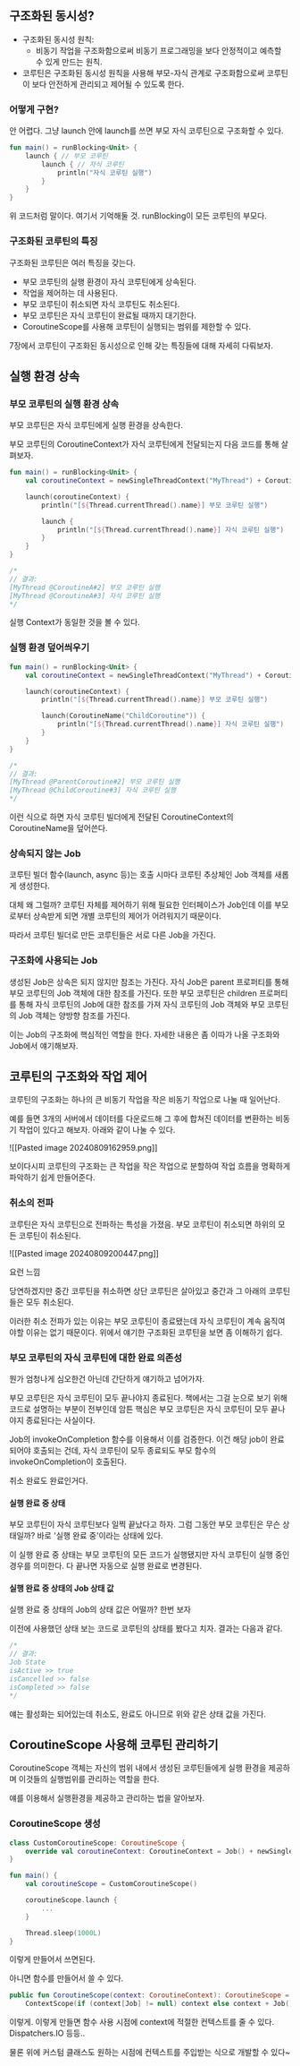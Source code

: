 
## 구조화된 동시성?
- 구조화된 동시성 원칙: 
	- 비동기 작업을 구조화함으로써 비동기 프로그래밍을 보다 안정적이고 예측할 수 있게 만드는 원칙.
- 코루틴은 구조화된 동시성 원칙을 사용해 부모-자식 관계로 구조화함으로써 코루틴이 보다 안전하게 관리되고 제어될 수 있도록 한다.

### 어떻게 구현?
안 어렵다. 그냥 launch 안에 launch를 쓰면 부모 자식 코루틴으로 구조화할 수 있다.
```kotlin
fun main() = runBlocking<Unit> {
	launch { // 부모 코루틴
		launch { // 자식 코루틴
			println("자식 코루틴 실행")
		}
	}
}
```

위 코드처럼 말이다. 여기서 기억해둘 것. runBlocking이 모든 코루틴의 부모다.

### 구조화된 코루틴의 특징
구조화된 코루틴은 여러 특징을 갖는다.
- 부모 코루틴의 실행 환경이 자식 코루틴에게 상속된다.
- 작업을 제어하는 데 사용된다.
- 부모 코루틴이 취소되면 자식 코루틴도 취소된다.
- 부모 코루틴은 자식 코루틴이 완료될 때까지 대기한다.
- CoroutineScope를 사용해 코루틴이 실행되는 범위를 제한할 수 있다.

7장에서 코루틴이 구조화된 동시성으로 인해 갖는 특징들에 대해 자세히 다뤄보자.

## 실행 환경 상속
### 부모 코루틴의 실행 환경 상속
부모 코루틴은 자식 코루틴에게 실행 환경을 상속한다.

부모 코루틴의 CoroutineContext가 자식 코루틴에게 전달되는지 다음 코드를 통해 살펴보자.

```kotlin
fun main() = runBlocking<Unit> {
	val coroutineContext = newSingleThreadContext("MyThread") + CoroutineName("CoroutineA")

	launch(coroutineContext) {
		println("[${Thread.currentThread().name}] 부모 코루틴 실행")

		launch {
			println("[${Thread.currentThread().name}] 자식 코루틴 실행")
		}
	}
}

/*
// 결과:
[MyThread @CoroutineA#2] 부모 코루틴 실행
[MyThread @CoroutineA#3] 자식 코루틴 실행
*/
```

실행 Context가 동일한 것을 볼 수 있다.

### 실행 환경 덮어씌우기
```kotlin
fun main() = runBlocking<Unit> {
	val coroutineContext = newSingleThreadContext("MyThread") + CoroutineName("ParentCoroutine")

	launch(coroutineContext) {
		println("[${Thread.currentThread().name}] 부모 코루틴 실행")

		launch(CoroutineName("ChildCoroutine")) {
			println("[${Thread.currentThread().name}] 자식 코루틴 실행")
		}
	}
}

/*
// 결과:
[MyThread @ParentCoroutine#2] 부모 코루틴 실행
[MyThread @ChildCoroutine#3] 자식 코루틴 실행
*/
```

이런 식으로 하면 자식 코루틴 빌더에게 전달된 CoroutineContext의 CoroutineName을 덮어쓴다.

### 상속되지 않는 Job
코루틴 빌더 함수(launch, async 등)는 호출 시마다 코루틴 추상체인 Job 객체를 새롭게 생성한다. 

대체 왜 그럴까? 코루틴 자체를 제어하기 위해 필요한 인터페이스가 Job인데 이를 부모로부터 상속받게 되면 개별 코루틴의 제어가 어려워지기 때문이다. 

따라서 코루틴 빌더로 만든 코루틴들은 서로 다른 Job을 가진다.

### 구조화에 사용되는 Job
생성된 Job은 상속은 되지 않지만 참조는 가진다. 자식 Job은 parent 프로퍼티를 통해 부모 코루틴의 Job 객체에 대한 참조를 가진다. 또한 부모 코루틴은 children 프로퍼티를 통해 자식 코루틴의 Job에 대한 참조를 가져 자식 코루틴의 Job 객체와 부모 코루틴의 Job 객체는 양방향 참조를 가진다.

이는 Job의 구조화에 핵심적인 역할을 한다. 자세한 내용은 좀 이따가 나올 구조화와 Job에서 얘기해보자.

## 코루틴의 구조화와 작업 제어
코루틴의 구조화는 하나의 큰 비동기 작업을 작은 비동기 작업으로 나눌 때 일어난다.

예를 들면 3개의 서버에서 데이터를 다운로드해 그 후에 합쳐진 데이터를 변환하는 비동기 작업이 있다고 해보자. 아래와 같이 나눌 수 있다.

![[Pasted image 20240809162959.png]]

보이다시피 코루틴의 구조화는 큰 작업을 작은 작업으로 분할하여 작업 흐름을 명확하게 파악하기 쉽게 만들어준다.

### 취소의 전파
코루틴은 자식 코루틴으로 전파하는 특성을 가졌음. 부모 코루틴이 취소되면 하위의 모든 코루틴이 취소된다.

![[Pasted image 20240809200447.png]]

요런 느낌

당연하겠지만 중간 코루틴을 취소하면 상단 코루틴은 살아있고 중간과 그 아래의 코루틴들은 모두 취소된다.

이러한 취소 전파가 있는 이유는 부모 코루틴이 종료됐는데 자식 코루틴이 계속 움직여야할 이유는 없기 때문이다. 위에서 얘기한 구조화된 코루틴을 보면 좀 이해하기 쉽다.

### 부모 코루틴의 자식 코루틴에 대한 완료 의존성
뭔가 엄청나게 심오한건 아닌데 간단하게 얘기하고 넘어가자.

부모 코루틴은 자식 코루틴이 모두 끝나야지 종료된다. 책에서는 그걸 눈으로 보기 위해 코드로 설명하는 부분이 전부인데 암튼 핵심은 부모 코루틴은 자식 코루틴이 모두 끝나야지 종료된다는 사실이다.

Job의 invokeOnCompletion 함수를 이용해서 이를 검증한다. 이건 해당 job이 완료되어야 호출되는 건데, 자식 코루틴이 모두 종료되도 부모 함수의 invokeOnCompletion이 호출된다.

취소 완료도 완료인거다.

#### 실행 완료 중 상태
부모 코루틴이 자식 코루틴보다 일찍 끝났다고 하자. 그럼 그동안 부모 코루틴은 무슨 상태일까?
바로 '실행 완료 중'이라는 상태에 있다.

이 실행 완료 중 상태는 부모 코루틴의 모든 코드가 실행됐지만 자식 코루틴이 실행 중인 경우를 의미한다. 다 끝나면 자동으로 실행 완료로 변경된다.

#### 실행 완료 중 상태의 Job 상태 값
실행 완료 중 상태의 Job의 상태 값은 어떨까? 한번 보자

이전에 사용했던 상태 보는 코드로 코루틴의 상태를 봤다고 치자. 결과는 다음과 같다.

```kotlin
/* 
// 결과:
Job State
isActive >> true
isCancelled >> false
isCompleted >> false
*/
```

얘는 활성화는 되어있는데 취소도, 완료도 아니므로 위와 같은 상태 값을 가진다.

## CoroutineScope 사용해 코루틴 관리하기
CoroutineScope 객체는 자신의 범위 내에서 생성된 코루틴들에게 실행 환경을 제공하며 이것들의 실행범위를 관리하는 역할을 한다.

얘를 이용해서 실행환경을 제공하고 관리하는 법을 알아보자.

### CoroutineScope 생성
```kotlin
class CustomCoroutineScope: CoroutineScope {
	override val coroutineContext: CoroutineContext = Job() + newSingleThreadContext("CustomScopeThread")
}
```

```kotlin
fun main() {
	val coroutineScope = CustomCoroutineScope()

	coroutineScope.launch {
		...
	}

	Thread.sleep(1000L)
}
```

이렇게 만들어서 쓰면된다.

아니면 함수를 만들어서 쓸 수 있다.

```kotlin
public fun CoroutineScope(context: CoroutineContext): CoroutineScope =
	ContextScope(if (context[Job] != null) context else context + Job()) // Job 이설정돼있 지않으면새로운 Job 생성
```

이렇게. 이렇게 만들면 함수 사용 시점에 context에 적절한 컨텍스트를 줄 수 있다. Dispatchers.IO 등등..

물론 위에 커스텀 클래스도 원하는 시점에 컨텍스트를 주입받는 식으로 개발할 수 있다~

